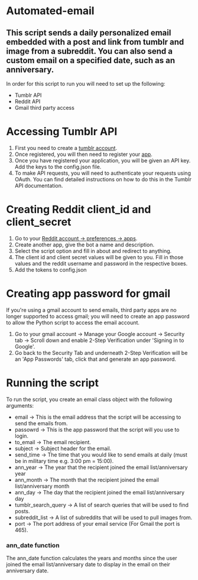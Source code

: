 # Automated-email
## This script sends a daily personalized email embedded with a post and link from tumblr and image from a subreddit. You can also send a custom email on a specified date, such as an anniversary.

In order for this script to run you will need to set up the following:
- Tumblr API 
- Reddit API 
- Gmail third party access

# Accessing Tumblr API
1. First you need to create a [tumblr account](https://www.tumblr.com/).
2. Once registered, you will then need to register your [app](https://www.tumblr.com/oauth/apps).
3. Once you have registered your application, you will be given an API key. Add the keys to the config.json file.
4. To make API requests, you will need to authenticate your requests using OAuth. You can find detailed instructions on how to do this in the Tumblr API documentation.

# Creating Reddit client_id and client_secret
1. Go to your [Reddit account -> preferences -> apps](https://www.reddit.com/prefs/apps/). 
2. Create another app, give the bot a name and description. 
3. Select the script option and fill in about and redirect to anything. 
4. The client id and client secret values will be given to you. Fill in those values and the reddit username and password in the respective boxes.
5. Add the tokens to config.json

# Creating app password for gmail
If you're using a gmail account to send emails, third party apps are no longer supported to access gmail; you will need to create an app password to allow the Python script to access the email account.
 1. Go to your gmail account -> Manage your Google account -> Security tab -> Scroll down and enable 2-Step Verification under 'Signing in to Google'.
 2. Go back to the Security Tab and underneath 2-Step Verification will be an 'App Passwords' tab, click that and generate an app password.

# Running the script
To run the script, you create an email class object with the following arguments:
- email -> This is the email address that the script will be accessing to send the emails from.
- passowrd -> This is the app password that the script will you use to login.
- to_email -> The email recipient.
- subject -> Subject header for the email.
- send_time -> The time that you would like to send emails at daily (must be in military time e.g. 3:00 pm = 15:00).
- ann_year -> The year that the recipient joined the email list/anniversary year
- ann_month -> The month that the recipient joined the email list/anniversary month
- ann_day -> The day that the recipient joined the email list/anniversary day
- tumblr_search_query -> A list of search queries that will be used to find posts.
- subreddit_list -> A list of subreddits that will be used to pull images from.
- port -> The port address of your email service (For Gmail the port is 465).

### ann_date function
The ann_date function calculates the years and months since the user joined the email list/anniversary date to display in the email on their anniversary date.
  
